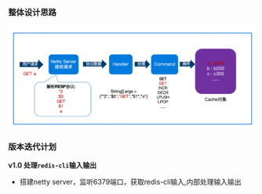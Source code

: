 ### 整体设计思路
![设计思路](socache设计思路.png)
### 版本迭代计划

**v1.0 处理`redis-cli`输入输出** 
- 搭建netty server，监听6379端口，获取redis-cli输入,内部处理输入输出
